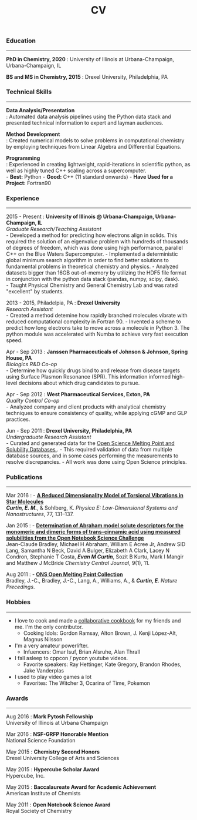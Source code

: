 ﻿---
layout: page
title: CV
---

<!-- TODO: Add some color to this! -->

### Education
--------------------------------------------------------------------------------
**PhD in Chemistry, 2020**
:     University of Illinois at Urbana-Champaign, Urbana-Champaign, IL

**BS and MS in Chemistry, 2015**
:    Drexel University, Philadelphia, PA


### Technical Skills
--------------------------------------------------------------------------------


**Data Analysis/Presentation**  
:    Automated data analysis pipelines using the Python data stack and presented
     technical information to expert and layman audiences.

**Method Development**  
:    Created numerical models to solve problems in computational chemistry by
     employing techniques from Linear Algebra and Differential Equations.

**Programming**  
:    Experienced in creating lightweight, rapid-iterations in scientific python,
     as well as highly tuned C++ scaling across a supercomputer.  
      - **Best:** Python
      - **Good:** C++ (11 standard onwards)
      - **Have Used for a Project:** Fortran90  


### Experience
--------------------------------------------------------------------------------

2015 - Present
:     **University of Illinois @ Urbana-Champaign, Urbana-Champaign, IL**  
      *Graduate Research/Teaching Assistant*   
      - Developed a method for predicting how electrons align in solids. This required the solution
      of an eigenvalue problem with hundreds of thousands of degrees of freedom, which was done using high
      performance, parallel C++ on the Blue Waters Supercomputer. 
      - Implemented a deterministic global minimum search algorithm in order to find better solutions to fundamental
	problems in theoretical chemistry and physics. 
      - Analyzed datasets bigger than 16GB out-of-memory by utilizing the HDF5 file format in conjunction with the python
	data stack (pandas, numpy, scipy, dask).    
      - Taught Physical Chemistry and General Chemistry Lab and was
      rated "excellent" by students.

2013 - 2015, Philadelpia, PA
:     **Drexel University**  
      *Research Assistant*    
      - Created a method detemine how rapidly branched molecules vibrate with reduced computational
      complexity in Fortran 90. 
      - Invented a scheme to predict how long electrons take to move
      across a molecule in Python 3. The python module was accelerated with Numba to achieve very fast execution speed. 

Apr - Sep 2013
:     **Janssen Pharmaceuticals of Johnson & Johnson, Spring House, PA**  
      *Biologics R&D Co-op*    
      - Determine how quickly drugs bind to and release from disease targets using Surface Plasmon Resonance (SPR).
      This information informed high-level decisions about which drug candidates to pursue.	

Apr - Sep 2012
:     **West Pharmaceutical Services, Exton, PA**    
      *Quality Control Co-op*    
      - Analyzed company and client products with analytical chemistry techniques to 
      ensure consistency of quality, while applying cGMP and GLP practices.

Jun - Sep 2011
:     **Drexel University, Philadelphia, PA**    
      *Undergraduate Research Assistant*    
      - Curated and generated data for the
      [Open Science Melting Point and Solubility Databases
      ](http://usefulchem.wikispaces.com/). 
      - This required validation of data from multiple database sources, and 
      in some cases performing the measurements to resolve discrepancies. 
      - All work was done using Open Science principles.

### Publications
--------------------------------------------------------------------------------

Mar 2016
:     - [**A Reduced Dimensionality Model of Torsional Vibrations in
         Star Molecules**
        ](http://dx.doi.org/10.1016/j.physe.2015.11.013)  
        ***Curtin, E. M.***, & Sohlberg, K.
        *Physica E: Low-Dimensional Systems and Nanostructures*, 77, 131–137.

Jan 2015
:     - [**Determination of Abraham model solute descriptors for the
         monomeric and dimeric forms of trans-cinnamic acid using
         measured solubilities from the Open Notebook Science
         Challenge**
        ](http://dx.doi.org/10.1186/s13065-015-0080-9)   
        Jean-Claude Bradley, Michael H Abraham, William E Acree Jr,
        Andrew SID Lang, Samantha N Beck, David A Bulger, Elizabeth A Clark,
        Lacey N Condron, Stephanie T Costa, ***Evan M Curtin***,
        Sozit B Kurtu, Mark I Mangir and Matthew J McBride
        *Chemistry Central Journal*, 9(1), 11.

Aug 2011
:     - [**ONS Open Melting Point Collection**
        ](http://dx.doi.org/10.1038/npre.2011.6229.1)  
        Bradley, J.-C., Bradley, J.-C., Lang, A., Williams, A., & ***Curtin, E***.
        *Nature Precedings*.

### Hobbies
--------------------------------------------------------------------------------

 - I love to cook and  made a [collaborative cookbook](
   https://evanandfriends.github.io/) for my
  friends and me. I'm the only contributor.
   - Cooking Idols: Gordon Ramsay, Alton Brown, J. Kenji López-Alt,
   Magnus Nilsson
 - I'm a very amateur powerlifter.
   - Infuencers: Omar Isuf, Brian Alsruhe, Alan Thrall
 - I fall asleep to cppcon / pycon youtube videos.
   - Favorite speakers: Ray Hettinger, Kate Gregory, Brandon Rhodes,
   Jake Vanderplas
 - I used to play video games a lot
   - Favorites: The Witcher 3, Ocarina of Time, Pokemon

### Awards
--------------------------------------------------------------------------------

Aug 2016
:     **Mark Pytosh Fellowship**  
      University of Illinois at Urbana Champaign


Mar 2016
:     **NSF-GRFP Honorable Mention**  
      National Science Foundation


May 2015
:     **Chemistry Second Honors**  
      Drexel University College of Arts and Sciences


May 2015
:     **Hypercube Scholar Award**  
      Hypercube, Inc.


May 2015
:     **Baccalaureate Award for Academic Achievement**  
      American Institute of Chemists


May 2011
:     **Open Notebook Science Award**  
      Royal Society of Chemistry
